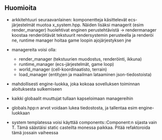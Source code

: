 ## Huomioita

- arkkitehtuuri seuraavanlainen: komponentteja käsittelevät ecs-järjestelmät muotoa x_system.hpp. Näiden lisäksi managerit (esim render_manager) huolehtivat enginen perustehtävistä -> rendermanager koostaa renderöitävät tekstuurit rendersystemin perusteella ja renderöi ne, runtime manager hoitaa game loopin ajojärjestyksen jne
- managereita voisi olla:
    - render_manager (tekstuurien muodostus, renderöinti, ikkuna)
    - runtime_manager (ecs-järjestelmät, game loop)
    - world_manager (cell-koordinaatisto, terrain)
    - load_manager (entityjen ja maailman lataaminen json-tiedostoista)
- mahdollisesti engine-luokka, joka kokoaa sovelluksen toiminnan aloituksesta sulkemiseen
- kaikki globaalit muuttujat tullaan kapseloimaan managereihin 
- globals.hpp:n arvot voidaan lukea tiedostosta, ja tallentaa esim engine-luokkaan

- system templatessa voisi käyttää components::Component<T>:n sijasta vain T. Tämä säästäisi static casteilta monessa paikkaa. Pitää refaktoroida tämä jossain vaiheessa